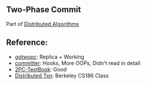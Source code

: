 ## Two-Phase Commit

Part of [Distributed Algorithms](https://en.wikipedia.org/wiki/Distributed_algorithm)


## Reference:

- [gotwopc](https://github.com/ianobermiller/gotwopc): Replica + Working
- [committer](https://github.com/vadiminshakov/committer): Hooks, More OOPs, Didn't read in detail
- [2PC-TextBook](https://martinfowler.com/articles/patterns-of-distributed-systems/two-phase-commit.html): Good
- [Distributed Txn](https://www.youtube.com/watch?v=PaMDNhVD-0U&list=PLzzVuDSjP25QhfJDaO9GD50CIYji_aw9c): Berkeley CS186 Class
